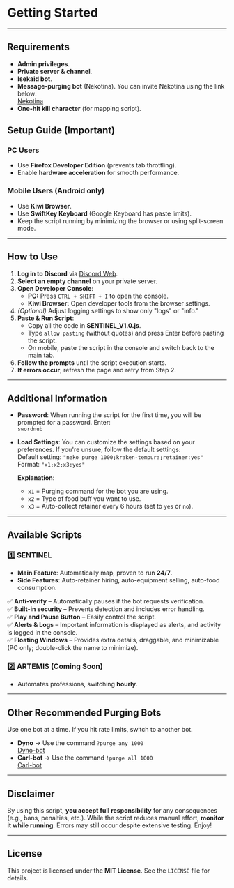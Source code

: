 # **Getting Started**
---

## **Requirements**
- **Admin privileges**.
- **Private server & channel**.
- **Isekaid bot**.
- **Message-purging bot** (Nekotina). You can invite Nekotina using the link below:  
  [Nekotina](https://top.gg/bot/429457053791158281)  
- **One-hit kill character** (for mapping script).

## **Setup Guide** (Important)
### **PC Users**
- Use **Firefox Developer Edition** (prevents tab throttling).
- Enable **hardware acceleration** for smooth performance.

### **Mobile Users** (Android only)
- Use **Kiwi Browser**.
- Use **SwiftKey Keyboard** (Google Keyboard has paste limits).
- Keep the script running by minimizing the browser or using split-screen mode.

---

## **How to Use**
1. **Log in to Discord** via [Discord Web](https://discord.com/app).
2. **Select an empty channel** on your private server.
3. **Open Developer Console**:
   - **PC:** Press `CTRL + SHIFT + I` to open the console.  
   - **Kiwi Browser:** Open developer tools from the browser settings.
4. *(Optional)* Adjust logging settings to show only "logs" or "info."
5. **Paste & Run Script**:
   - Copy all the code in **SENTINEL_V1.0.js**.
   - Type `allow pasting` (without quotes) and press Enter before pasting the script.
   - On mobile, paste the script in the console and switch back to the main tab.
6. **Follow the prompts** until the script execution starts.
7. **If errors occur**, refresh the page and retry from Step 2.

---

## **Additional Information**
- **Password**: When running the script for the first time, you will be prompted for a password. Enter:  
  `swordnub`

- **Load Settings**: You can customize the settings based on your preferences. If you're unsure, follow the default settings:  
  Default setting: `"neko purge 1000;kraken-tempura;retainer:yes"`  
  Format: `"x1;x2;x3:yes"`

  **Explanation**:
  - `x1` = Purging command for the bot you are using.
  - `x2` = Type of food buff you want to use.
  - `x3` = Auto-collect retainer every 6 hours (set to `yes` or `no`).

---

## **Available Scripts**
### **1️⃣ SENTINEL**
- **Main Feature**: Automatically map, proven to run **24/7**.
- **Side Features**: Auto-retainer hiring, auto-equipment selling, auto-food consumption.

✅ **Anti-verify** – Automatically pauses if the bot requests verification.  
✅ **Built-in security** – Prevents detection and includes error handling.  
✅ **Play and Pause Button** – Easily control the script.  
✅ **Alerts & Logs** – Important information is displayed as alerts, and activity is logged in the console.  
✅ **Floating Windows** – Provides extra details, draggable, and minimizable (PC only; double-click the name to minimize).  

### **2️⃣ ARTEMIS** (Coming Soon)
- Automates professions, switching **hourly**.

---

## **Other Recommended Purging Bots**
Use one bot at a time. If you hit rate limits, switch to another bot.

- **Dyno** → Use the command `?purge any 1000`  
  [Dyno-bot](https://top.gg/bot/155149108183695360)  
- **Carl-bot** → Use the command `!purge all 1000`  
  [Carl-bot](https://top.gg/bot/235148962103951360)  

---

## **Disclaimer**
By using this script, **you accept full responsibility** for any consequences (e.g., bans, penalties, etc.). While the script reduces manual effort, **monitor it while running**. Errors may still occur despite extensive testing. Enjoy!

---

## **License**
This project is licensed under the **MIT License**. See the `LICENSE` file for details.

